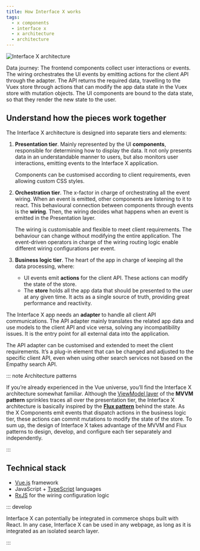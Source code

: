 ```yaml
---
title: How Interface X works
tags:
  - x components
  - interface x
  - x architecture
  - architecture
---
```


![Interface X architecture](~@assets/media/interface/x-architecture.svg)

<FootNote>

Data journey: The frontend components collect user interactions or events. The wiring orchestrates
the UI events by emitting actions for the client API through the adapter. The API returns the
required data, travelling to the Vuex store through actions that can modify the app data state in
the Vuex store with mutation objects. The UI components are bound to the data state, so that they
render the new state to the user.

</FootNote>

## Understand how the pieces work together

The Interface&nbsp;X architecture is designed into separate tiers and elements:

1.  **Presentation tier**. Mainly represented by the UI **components**, responsible for determining
    how to display the data. It not only presents data in an understandable manner to users, but
    also monitors user interactions, emitting events to the Interface&nbsp;X application.

    Components can be customised according to client requirements, even allowing custom CSS styles.

2.  **Orchestration tier**. The x-factor in charge of orchestrating all the event wiring. When an
    event is emitted, other components are listening to it to react. This behavioural connection
    between components through events is the **wiring**. Then, the wiring decides what happens when
    an event is emitted in the Presentation layer.

    The wiring is customisable and flexible to meet client requirements. The behaviour can change
    without modifying the entire application. The event-driven operators in charge of the wiring
    routing logic enable different wiring configurations per event.

3.  **Business logic tier**. The heart of the app in charge of keeping all the data processing,
    where:
    - UI events emit **actions** for the client API. These actions can modify the state of the
      store.
    - The **store** holds all the app data that should be presented to the user at any given time.
      It acts as a single source of truth, providing great performance and reactivity.

The Interface&nbsp;X app needs an **adapter** to handle all client API communications. The API
adapter mainly translates the related app data and use models to the client API and vice versa,
solving any incompatibility issues. It is the entry point for all external data into the
application.

The API adapter can be customised and extended to meet the client requirements. It’s a plug-in
element that can be changed and adjusted to the specific client API, even when using other search
services not based on the Empathy search API.

::: note Architecture patterns

If you’re already experienced in the Vue universe, you’ll find the Interface&nbsp;X architecture
somewhat familiar. Although the [ViewModel layer](https://012.vuejs.org/guide/#Introduction) of the
**MVVM pattern** sprinkles traces all over the presentation tier, the Interface X architecture is
basically inspired by the
[**Flux pattern**](https://vuex.vuejs.org/#what-is-a-state-management-pattern) behind the state. As
the X&nbsp;Components emit events that dispatch actions in the business logic tier, these actions
can commit mutations to modify the state of the store. To sum up, the design of Interface&nbsp;X
takes advantage of the MVVM and Flux patterns to design, develop, and configure each tier separately
and independently.

:::

## Technical stack

- [Vue.js](https://vuejs.org/) framework
- JavaScript + [TypeScript](https://www.typescriptlang.org/) languages
- [RxJS](https://rxjs.dev/) for the wiring configuration logic

::: develop

Interface&nbsp;X can potentially be integrated in commerce shops built with React. In any case,
Interface&nbsp;X can be used in any webpage, as long as it is integrated as an isolated search
layer.

:::
